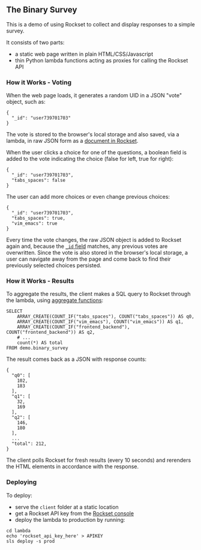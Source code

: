 ## The Binary Survey

This is a demo of using Rockset to collect and display responses to a simple survey.

It consists of two parts:
- a static web page written in plain HTML/CSS/Javascript
- thin Python lambda functions acting as proxies for calling the Rockset API

### How it Works - Voting
When the web page loads, it generates a random UID in a JSON "vote" object, such as:
```
{
  "_id": "user739701703"
}
```
The vote is stored to the browser's local storage and also saved, via a lambda, in raw JSON form as a [document in Rockset](https://docs.rockset.com/concepts/#documents).

When the user clicks a choice for one of the questions, a boolean field is added to the vote indicating the choice (false for left, true for right):
```
{
  "_id": "user739701703",
  "tabs_spaces": false
}
```
The user can add more choices or even change previous choices:
```
{
  "_id": "user739701703",
  "tabs_spaces": true,
  "vim_emacs": true
}
```
Every time the vote changes, the raw JSON object is added to Rockset again and, because the [`_id` field](https://docs.rockset.com/special-fields/#id) matches, any previous votes are overwritten. Since the vote is also stored in the browser's local storage, a user can navigate away from the page and come back to find their previously selected choices persisted.

### How it Works - Results

To aggregate the results, the client makes a SQL query to Rockset through the lambda, using [aggregate functions](https://docs.rockset.com/aggregate-functions/):
```
SELECT 
    ARRAY_CREATE(COUNT_IF("tabs_spaces"), COUNT("tabs_spaces")) AS q0, 
    ARRAY_CREATE(COUNT_IF("vim_emacs"), COUNT("vim_emacs")) AS q1, 
    ARRAY_CREATE(COUNT_IF("frontend_backend"), COUNT("frontend_backend")) AS q2, 
    # ...
    count(*) AS total 
FROM demo.binary_survey
```
The result comes back as a JSON with response counts:
```
{
  "q0": [
    102,
    183
  ],
  "q1": [
    32,
    169
  ],
  "q2": [
    146,
    180
  ],
  ...
  "total": 212,
}
```
The client polls Rockset for fresh results (every 10 seconds) and rerenders the HTML elements in accordance with the response.

### Deploying

To deploy:
- serve the `client` folder at a static location
- get a Rockset API key from the [Rockset console](https://console.rockset.com)
- deploy the lambda to production by running:
```
cd lambda
echo 'rockset_api_key_here' > APIKEY
sls deploy -s prod
```
